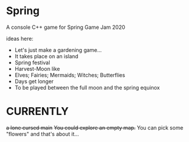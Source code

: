 # Spring

A console C++ game for Spring Game Jam 2020

ideas here:
- Let's just make a gardening game...
- It takes place on an island
- Spring festival
- Harvest-Moon like
- Elves; Fairies; Mermaids; Witches; Butterflies
- Days get longer
- To be played between the full moon and the spring equinox

# CURRENTLY

~~a lone cursed main~~
~~You could explore an empty map.~~
You can pick some "flowers" and that's about it...

